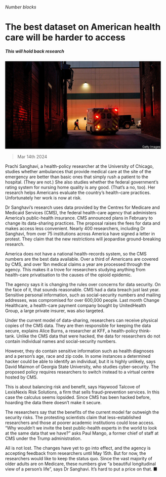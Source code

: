 ###### Number blocks

# The best dataset on American health care will be harder to access 

##### This will hold back research 

![image](images/20240316_USP505.jpg) 

> Mar 14th 2024 

Prachi Sanghavi, a health-policy researcher at the University of Chicago, studies whether ambulances that provide medical care at the site of the emergency are better than basic ones that simply rush a patient to the hospital. (They are not.) She also studies whether the federal government’s rating system for nursing home quality is any good. (That’s a no, too). Her research helps Americans evaluate the country’s health-care practices. Unfortunately her work is now at risk. 

Dr Sanghavi’s research uses data provided by the Centres for Medicare and Medicaid Services (CMS), the federal health-care agency that administers America’s public-health insurance. CMS announced plans in February to change its data-sharing practices. The proposal raises the fees for data and makes access less convenient. Nearly 400 researchers, including Dr Sanghavi, from over 75 institutions across America have signed a letter in protest. They claim that the new restrictions will jeopardise ground-breaking research.

America does not have a national health-records system, so the CMS numbers are the best data available. Over a third of Americans are covered by CMS, and over 1bn medical claims a year are processed through the agency. This makes it a trove for researchers studying anything from health-care privatisation to the causes of the opioid epidemic.

The agency says it is changing the rules over concerns for data security. On the face of it, that sounds reasonable. CMS had a data breach just last year. Sensitive personal information, such as social-security numbers and mailing addresses, was compromised for over 600,000 people. Last month Change Healthcare, a health-care payment company bought by UnitedHealth Group, a large private insurer, was also targeted.

Under the current model of data-sharing, researchers can receive physical copies of the CMS data. They are then responsible for keeping the data secure, explains Alice Burns, a researcher at KFF, a health-policy think-tank. Unlike the CMS data that were hacked, the data for researchers do not contain individual names and social-security numbers. 

However, they do contain sensitive information such as health diagnoses and a person’s age, race and zip code. In some instances a determined hacker could be able to identify an individual, but it is highly unlikely, says David Maimon of Georgia State University, who studies cyber-security. The proposed policy requires researchers to switch instead to a virtual centre hosted by CMS. 

This is about balancing risk and benefit, says Haywood Talcove of LexisNexis Risk Solutions, a firm that sells fraud-prevention services. In this case the calculus seems lopsided. Since CMS has been hacked before, hoarding the data there doesn’t make it secure.

The researchers say that the benefits of the current model far outweigh the security risks. The protesting scientists claim that less-established researchers and those at poorer academic institutions could lose access. “Why wouldn’t we invite the best public-health experts in the world to look at the same data that we have?” asks Paul Mango, a former chief of staff at CMS under the Trump administration. 

All is not lost. The changes have yet to go into effect, and the agency is accepting feedback from researchers until May 15th. But for now, the researchers would like to keep the status quo. Since the vast majority of older adults are on Medicare, these numbers give “a beautiful longitudinal view of a person’s life”, says Dr Sanghavi. It’s hard to put a price on that. ■


